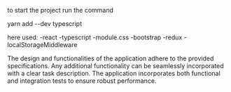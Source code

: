 
to start the project run the command 

yarn add --dev typescript

here used:
-react
-typescript
-module.css
-bootstrap
-redux
-localStorageMiddleware

The design and functionalities of the application adhere to the provided specifications. Any additional functionality can be seamlessly incorporated with a clear task description. The application incorporates both functional and integration tests to ensure robust performance.

